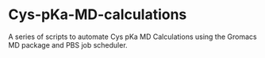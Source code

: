 # Cys-pKa-MD-calculations
A series of scripts to automate Cys pKa MD Calculations using the Gromacs MD package and PBS job scheduler. 

